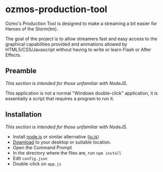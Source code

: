 ozmos-production-tool
======================

Ozmo's Production Tool is designed to make a streaming a bit easier for Heroes
of the Storm(tm).

The goal of the project is to allow streamers fast and easy access to the
graphical capabilities provided and animations allowed by HTML5/CSS/Javascript
without having to write or learn Flash or After Effects.

Preamble
--------
*This section is intended for those unfamiliar with NodeJS.*

This application is not a normal "Windows double-click" application, it is
essentially a script that requires a program to run it.


Installation
------------
*This section is intended for those unfamiliar with NodeJS.*


* Install [node.js](http://www.nodejs.org/download) or similar alternative
([io.js](https://iojs.org/))
* [Download](https://github.com/jnovack/ozmos-production-tool/archive/master.zip)
to your desktop or suitable location.
* Open the Command Prompt
* In the directory where the files are, run `npm install`
* Edit `config.json`
* Double-click on `app.js`


